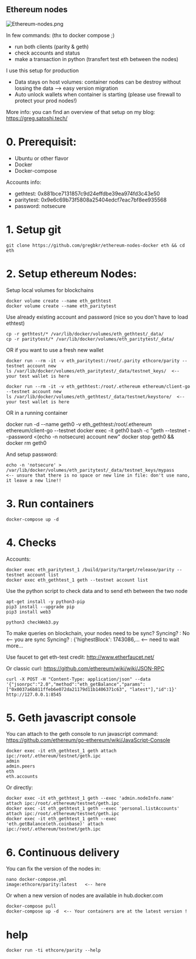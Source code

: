 ## Ethereum nodes ##

![Ethereum-nodes.png](https://github.com/gregbkr/ethereum-nodes-docker/raw/master/Ethereum-nodes1.PNG)

In few commands: (thx to docker compose ;)
- run both clients (parity & geth)
- check accounts and status
- make a transaction in python (transfert test eth between the nodes)

I use this setup for production
- Data stays on host volumes: container nodes can be destroy without lossing the data --> easy version migration
- Auto unlock wallets when container is starting (please use firewall to protect your prod nodes!)
 
More info: you can find an overview of that setup on my blog: https://greg.satoshi.tech/

# 0. Prerequisit:

- Ubuntu or other flavor
- Docker
- Docker-compose

Accounts info:
- gethtest: 0x881bce7131857c9d24effdbe39ea974fd3c43e50
- paritytest: 0x9e6c69b73f5808a25404edcf7eac7bf8ee935568
- password: notsecure

# 1. Setup git

    git clone https://github.com/gregbkr/ethereum-nodes-docker eth && cd eth

# 2. Setup ethereum Nodes:

Setup local volumes for blockchains

    docker volume create --name eth_gethtest
    docker volume create --name eth_paritytest

Use already existing account and password (nice so you don't have to load ethtest)

    cp -r gethtest/* /var/lib/docker/volumes/eth_gethtest/_data/
    cp -r paritytest/* /var/lib/docker/volumes/eth_paritytest/_data/

OR if you want to use a fresh new wallet

    docker run --rm -it -v eth_paritytest:/root/.parity ethcore/parity --testnet account new
    ls /var/lib/docker/volumes/eth_paritytest/_data/testnet_keys/  <-- your test wallet is here

    docker run --rm -it -v eth_gethtest:/root/.ethereum ethereum/client-go --testnet account new
    ls /var/lib/docker/volumes/eth_gethtest/_data/testnet/keystore/  <-- your test wallet is here

OR in a running container

  docker run -d --name geth0 -v eth_gethtest:/root/.ethereum ethereum/client-go --testnet
  docker exec -it geth0 bash -c "geth --testnet --password <(echo -n notsecure) account new"
  docker stop geth0 && docker rm geth0

And setup password:

    echo -n 'notsecure' > /var/lib/docker/volumes/eth_paritytest/_data/testnet_keys/mypass     <-- unsure that there is no space or new line in file: don't use nano, it leave a new line!!


# 3. Run containers

    docker-compose up -d

# 4. Checks 

Accounts:

    docker exec eth_paritytest_1 /build/parity/target/release/parity --testnet account list
    docker exec eth_gethtest_1 geth --testnet account list

Use the python script to check data and to send eth between the two node
	
	apt-get install -y python3-pip
	pip3 install --upgrade pip
	pip3 install web3

	python3 checkWeb3.py

To make queries on blockchain, your nodes need to be sync? 
    Syncing?        : No 				<-- you are sync
    Syncing?        : {'highestBlock': 1743086,...  <-- need to wait more...

Use faucet to get eth-test credit: http://www.etherfaucet.net/

Or classic curl: https://github.com/ethereum/wiki/wiki/JSON-RPC

    curl -X POST -H "Content-Type: application/json" --data '{"jsonrpc":"2.0","method":"eth_getBalance","params":["0x0037a6b811ffeb6e072da21179d11b1406371c63", "latest"],"id":1}' http://127.0.0.1:8545

# 5. Geth javascript console

You can attach to the geth console to run javascript command: https://github.com/ethereum/go-ethereum/wiki/JavaScript-Console

    docker exec -it eth_gethtest_1 geth attach ipc:/root/.ethereum/testnet/geth.ipc
    admin
    admin.peers
    eth
    eth.accounts

Or directly:

    docker exec -it eth_gethtest_1 geth --exec 'admin.nodeInfo.name' attach ipc:/root/.ethereum/testnet/geth.ipc
    docker exec -it eth_gethtest_1 geth --exec 'personal.listAccounts' attach ipc:/root/.ethereum/testnet/geth.ipc
    docker exec -it eth_gethtest_1 geth --exec 'eth.getBalance(eth.coinbase)' attach ipc:/root/.ethereum/testnet/geth.ipc

# 6. Continuous delivery

You can fix the version of the nodes in:  

    nano docker-compose.yml 
    image:ethcore/parity:latest   <-- here

Or when a new version of nodes are available in hub.docker.com

    docker-compose pull
    docker-compose up -d  <-- Your containers are at the latest version !
    
# help
    
    docker run -ti ethcore/parity --help
	
